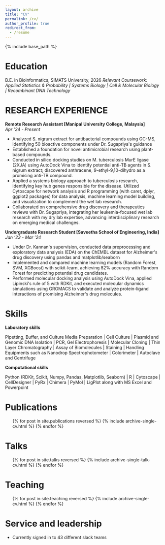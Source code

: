 ```yaml
---
layout: archive
title: "CV"
permalink: /cv/
author_profile: true
redirect_from:
  - /resume
---
```


{% include base_path %}

Education
======
B.E. in Bioinformatics, SIMATS University, 2026
*Relevant Coursework: Applied Statistics & Probability | Systems Biology | Cell & Molecular Biology | Recombinant DNA Technology*


RESEARCH EXPERIENCE
======
**Remote Research Assistant [Manipal University College, Malaysia]**                                                 
*Apr ’24 - Present*

* Analyzed S. nigrum extract for antibacterial compounds using GC-MS, identifying 50 bioactive components under Dr. Sugapriya's guidance
* Established a foundation for novel antimicrobial research using plant-based compounds.
* Conducted in silico docking studies on M. tuberculosis MurE ligase (2XJA) using AutoDock Vina to identify potential anti-TB agents in S. nigrum extract; discovered anthracene, 9-ethyl-9,10-dihydro as a promising anti-TB compound.
* Applied a systems biology approach to tuberculosis research, identifying key hub genes responsible for the disease. Utilized Cytoscape for network analysis and R programming (with caret, dplyr, ggplot2 packages) for data analysis, machine learning model building, and visualization to complement the wet lab research.
* Collaborated on comprehensive drug discovery and therapeutics reviews with Dr. Sugapriya, integrating her leukemia-focused wet lab research with my dry lab expertise, advancing interdisciplinary research on emerging medical challenges.

**Undergraduate Research Student [Saveetha School of Engineering, India]**
*Jan ’23 - Mar ’24*

* Under Dr. Kannan's supervision, conducted data preprocessing and exploratory data analysis (EDA) on the ChEMBL dataset for Alzheimer's drug discovery using pandas and matplotlib/seaborn
* Implemented and compared machine learning models (Random Forest, SVM, XGBoost) with scikit-learn, achieving 82% accuracy with Random Forest for predicting potential drug candidates.
* Performed molecular docking analysis using AutoDock Vina, applied Lipinski's rule of 5 with RDKit, and executed molecular dynamics simulations using GROMACS to validate and analyze protein-ligand interactions of promising Alzheimer's drug molecules. 

  
Skills
======
**Laboratory skills**

Pipetting, Buffer, and Culture Media Preparation | Cell Culture | Plasmid and Genomic DNA Isolation | PCR, Gel Electrophoresis | Molecular Cloning | Thin Layer Chromatography | Assay of Biomolecules | Staining | Handling Equipments such as Nanodrop Spectrophotometer | Colorimeter | Autoclave and Centrifuge 

**Computational skills**

Python (RDKit, Scikit, Numpy, Pandas, Matplotlib, Seaborn) | R | Cytoscape | CellDesigner | PyRx | Chimera | PyMol | LigPlot along with MS Excel and Powerpoint 

Publications
======
  <ul>{% for post in site.publications reversed %}
    {% include archive-single-cv.html %}
  {% endfor %}</ul>
  
Talks
======
  <ul>{% for post in site.talks reversed %}
    {% include archive-single-talk-cv.html  %}
  {% endfor %}</ul>
  
Teaching
======
  <ul>{% for post in site.teaching reversed %}
    {% include archive-single-cv.html %}
  {% endfor %}</ul>
  
Service and leadership
======
* Currently signed in to 43 different slack teams
